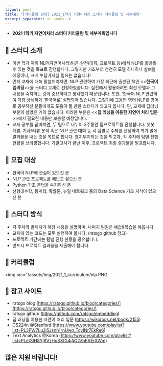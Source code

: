 ```yaml
---
layout: post
title: "[커리큘럼 안내] 2021_1학기 자연어처리 스터디 커리큘럼 및 세부계획"
excerpt_separator: <!--more-->
---
```


- **2021 1학기 자연어처리 스터디 커리큘럼 및 세부계획입니다**
<!--more-->

## 🔔 스터디 소개

- 이번 학기 저희 NLP(자연어처리)팀은 실전(대회, 프로젝트 등)에서 NLP를 활용할 수 있는 것을 목표로 진행합니다. 그렇지만 기초부터 천천히 모델 하나하나 살펴볼 예정이니, 크게 부담가지실 필요는 없습니다!
- 먼저 교재에 대해 말씀드리자면, NLP 관련하여 가장 최근에 출판된 책인 <<**한국어 임베딩**>>을 스터디 교재로 선정하였습니다. 실전에서 활용하려면 최신 모델과 그 내용을 숙지하는 것이 중요하다고 생각했기 때문입니다. 또한, ‘한국어 NLP’관련하여 가장 상세하게 ‘한국어로’ 설명되어 있습니다. 그렇기에 그동안 영어 NLP를 영어로 공부하신 분들에게도 도움이 될 만한 스터디가 되고자 합니다. 단, 교재에 딥러닝 부분의 설명은 거의 없습니다. 이러한 부분은 <<**딥 러닝을 이용한 자연어 처리 입문**>>에서 필요한 내용만 보충할 예정입니다.
- 교재 공부를 끝마치면, 두 팀으로 나누어 3주동안 팀프로젝트를 진행합니다. 챗봇 개발, 기사/리뷰 분석 혹은 NLP 관련 대회 등 각 팀별로 주제를 선정하여 학기 말에 결과물을 내는 것을 목표로 합니다. 흐지부지되는 것을 막고자, 각 주차에 팀별 진행 현황을 브리핑합니다. 기말고사가 끝난 이후, 프로젝트 최종 결과물을 발표합니다.

## 🔔 모집 대상

- 한국어 NLP에 관심이 있으신 분
- NLP 관련 프로젝트를 해보고 싶으신 분
- Python 기초 문법을 숙지하신 분
- 선형대수학, 통계학, 확률론, 뉴럴 네트워크 등의 Data Science 기초 지식이 있으신 분

## 🔔 스터디 방식

- 각 주차의 발제자가 해당 내용을 설명하며, 나머지 팀원은 예습&복습을 해옵니다
- 교재에 있는 코드는 모두 실행하여 봅니다. (ratsgo github 참고)
- 프로젝트 기간에는 팀별 진행 현황을 공유합니다.
- 반드시 프로젝트 결과물을 제출해야 합니다.

## 🔔 커리큘럼
  
  <img src="/assets/img/2021_1_curriculum/nlp.PNG

## 🔔 참고 사이트
- ratsgo blog [https://ratsgo.github.io/blog/categories/](https://ratsgo.github.io/blog/categories/)
- ratsgo github (https://github.com/ratsgo/embedding)
- 딥 러닝을 이용한 자연어 처리 입문 (https://wikidocs.net/book/2155)
- CS224n @Stanford (https://www.youtube.com/playlist?list=PL3FW7Lu3i5Jsnh1rnUwq_TcylNr7EkRe6)
- Text Analytics @Korea (https://www.youtube.com/playlist?list=PLetSlH8YjIfVzHuSXtG4jAC2zbEAErXWm)

## 많은 지원 바랍니다!

